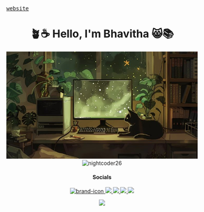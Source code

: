 <samp align="center">
  <a href="https://bhavitha.vercel.app/">website</a>
  
</samp>
<h1 align="center"> 🪴☕ Hello, I'm Bhavitha 😸📚</h1>

<div align="center">

<!-- <img src="https://github.com/nightcoder26/nightcoder26/assets/77844703/51b87967-3f71-453d-acba-9f8673c9038c" > -->

<img src="images/image4.jpg" >

</div>



<div align="center">
  
  <img src="https://github-readme-streak-stats.herokuapp.com/?user=nightcoder26&" alt="nightcoder26" style="display: inline-block; vertical-align: top;" />
</div>
<!-- <h4 align="center">Languages, Databases and Frameworks:</h4>
<div>
 
<p align="center">
  <a href="https://skillicons.dev">
    <img src="https://skillicons.dev/icons?i=c,cpp,html,css,js,react,redux,nodejs,express,mongodb" />
  </a>
</p>

</div> -->
<!-- <h4 align="center">Tools</h4>
<div>
 
<p align="center">
  <a href="https://skillicons.dev">
    <img src="https://skillicons.dev/icons?i=vscode,webstorm,git,github,postman,notion" />
  </a>
</p>

</div> -->

<h4 align="center">Socials</h4>
<div>
<div>
 
<p align="center">
  <a href="https://bhavitha.hashnode.dev/">
   <img width="48" alt="brand-icon" src="https://github.com/nightcoder26/nightcoder26/assets/77844703/26ff7609-8ffa-4f63-b2c8-6b2ebda3aa58">

  </a>
 
  <a href="https://twitter.com/night_coder26">
    <img src="https://skillicons.dev/icons?i=twitter" />
  </a>
 <a href="https://www.linkedin.com/in/bhavitha-m-942799304/">
    <img src="https://skillicons.dev/icons?i=linkedin" />
  </a>
   <a href="mailto:m.bavithaa@gmail.com">
    <img src="https://skillicons.dev/icons?i=gmail" />
  </a>
   <a href="https://discordapp.com/users/1186198918929854525">
    <img src="https://skillicons.dev/icons?i=discord" />
  </a>
 
</p>

</div>

 <div align="center">
 <img src="https://komarev.com/ghpvc/?username=nightcoder26">
</div>
